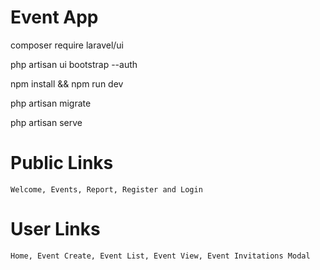 
# Event App

composer require laravel/ui

php artisan ui bootstrap --auth

npm install && npm run dev

php artisan migrate

php artisan serve

# Public Links

	Welcome, Events, Report, Register and Login
    
# User Links

	Home, Event Create, Event List, Event View, Event Invitations Modal

